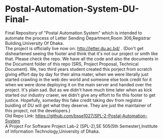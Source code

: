 # Postal-Automation-System-DU-Final-
Final Repository of "Postal Automation System" which is intended to automate the process of Letter Sending Department,Room 306,Registrar Building,University Of Dhaka. <br>
The project is officially live now on: http://letter.du.ac.bd/ . (Don't get disheartened seeing the footer and think that it's not our project or smth like that. Please check the repo. We have all the code and also the documents in the Document folder of this repo (SRS, Project Proposal, Technical Document). We, two third years student created this porject from scratch giving effort day by day for their alma mater, when we were literally just started crawling in the web dev world and someone else took credit for it when we were done deploying it on the main server and handed over the project. It's plain sad. But as we didn't have much time later when as kick started our industry craeer, we didn't give any effort to fix this footer to get justice. Hopefully, someday this fake credit taking dev from registrar buidling of DU will get what they deserve. They are just the maintainer of this project, not the developers.)<br>
Old Repo Link: https://github.com/bsse1027/SPL-2-Postal-Automation-System <br>
A Project For Software Project Lab-2 (SPL-2),SE 505(5th Semester),Institute of Information Technology,University of Dhaka.
